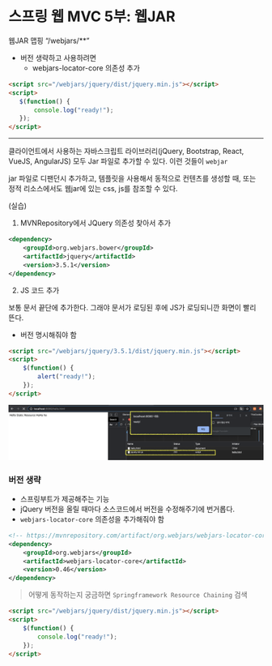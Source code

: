 # 스프링 웹 MVC 5부: 웹JAR

웹JAR 맵핑 “/webjars/**” 

* 버전 생략하고 사용하려면
  * webjars-locator-core 의존성 추가

```html
<script src="/webjars/jquery/dist/jquery.min.js"></script>
<script>
   $(function() {
       console.log("ready!");
   });
</script>
```



---

클라이언트에서 사용하는 자바스크립트 라이브러리(jQuery, Bootstrap, React, VueJS, AngularJS) 모두 Jar 파일로 추가할 수 있다. 이런 것들이 `webjar`

jar 파일로 디팬던시 추가하고, 템플릿을 사용해서 동적으로 컨텐츠를 생성할 때, 또는 정적 리소스에서도 웹jar에 있는 css, js를 참조할 수 있다.



(실습)

1. MVNRepository에서 JQuery 의존성 찾아서 추가

```xml
<dependency>
    <groupId>org.webjars.bower</groupId>
    <artifactId>jquery</artifactId>
    <version>3.5.1</version>
</dependency>
```

2. JS 코드 추가

보통 문서 끝단에 추가한다. 그래야 문서가 로딩된 후에 JS가 로딩되니깐 화면이 빨리 뜬다.

* 버전 명시해줘야 함

```html
<script src="/webjars/jquery/3.5.1/dist/jquery.min.js"></script>
<script>
    $(function() {
        alert("ready!");
    });
</script>
```

![image-20201230122842695](images/image-20201230122842695.png)



### 버전 생략

*  스프링부트가 제공해주는 기능
* jQuery 버전을 올릴 때마다 소스코드에서 버전을 수정해주기에 번거롭다.
* `webjars-locator-core` 의존성을 추가해줘야 함

```xml
<!-- https://mvnrepository.com/artifact/org.webjars/webjars-locator-core -->
<dependency>
    <groupId>org.webjars</groupId>
    <artifactId>webjars-locator-core</artifactId>
    <version>0.46</version>
</dependency>
```

> 어떻게 동작하는지 궁금하면 `Springframework Resource Chaining` 검색

```html
<script src="/webjars/jquery/dist/jquery.min.js"></script>
<script>
    $(function() {
        console.log("ready!");
    });
</script>
```





















